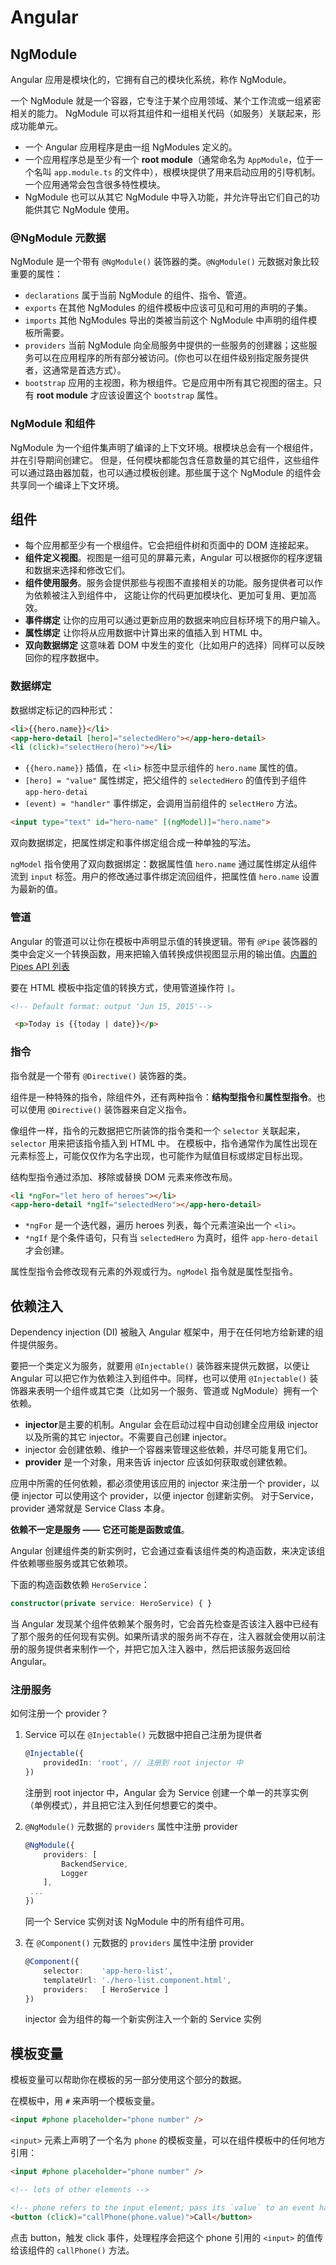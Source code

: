 # Angular

## NgModule

Angular 应用是模块化的，它拥有自己的模块化系统，称作 NgModule。

一个 NgModule 就是一个容器，它专注于某个应用领域、某个工作流或一组紧密相关的能力。 NgModule 可以将其组件和一组相关代码（如服务）关联起来，形成功能单元。

- 一个 Angular 应用程序是由一组 NgModules 定义的。
- 一个应用程序总是至少有一个 **root module**（通常命名为 `AppModule`，位于一个名叫 `app.module.ts` 的文件中），根模块提供了用来启动应用的引导机制。 一个应用通常会包含很多特性模块。
- NgModule 也可以从其它 NgModule 中导入功能，并允许导出它们自己的功能供其它 NgModule 使用。

### @NgModule 元数据

NgModule 是一个带有 `@NgModule()` 装饰器的类。`@NgModule()` 元数据对象比较重要的属性：

- `declarations` 属于当前 NgModule 的组件、指令、管道。
- `exports` 在其他 NgModules 的组件模板中应该可见和可用的声明的子集。
- `imports`  其他 NgModules 导出的类被当前这个 NgModule 中声明的组件模板所需要。
- `providers` 当前 NgModule 向全局服务中提供的一些服务的创建器；这些服务可以在应用程序的所有部分被访问。(你也可以在组件级别指定服务提供者，这通常是首选方式）。
- `bootstrap` 应用的主视图，称为根组件。它是应用中所有其它视图的宿主。只有 **root module** 才应该设置这个 `bootstrap` 属性。

### NgModule 和组件

NgModule 为一个组件集声明了编译的上下文环境。根模块总会有一个根组件，并在引导期间创建它。 但是，任何模块都能包含任意数量的其它组件，这些组件可以通过路由器加载，也可以通过模板创建。那些属于这个 NgModule 的组件会共享同一个编译上下文环境。

## 组件

- 每个应用都至少有一个根组件。它会把组件树和页面中的 DOM 连接起来。
- **组件定义视图**。视图是一组可见的屏幕元素，Angular 可以根据你的程序逻辑和数据来选择和修改它们。
- **组件使用服务**。服务会提供那些与视图不直接相关的功能。服务提供者可以作为依赖被注入到组件中， 这能让你的代码更加模块化、更加可复用、更加高效。
- **事件绑定** 让你的应用可以通过更新应用的数据来响应目标环境下的用户输入。
- **属性绑定** 让你将从应用数据中计算出来的值插入到 HTML 中。
- **双向数据绑定** 这意味着 DOM 中发生的变化（比如用户的选择）同样可以反映回你的程序数据中。


### 数据绑定

数据绑定标记的四种形式：

```html
<li>{{hero.name}}</li>
<app-hero-detail [hero]="selectedHero"></app-hero-detail>
<li (click)="selectHero(hero)"></li>
```

- `{{hero.name}}` 插值，在 `<li>` 标签中显示组件的 `hero.name` 属性的值。
- `[hero] = "value"` 属性绑定，把父组件的 `selectedHero` 的值传到子组件 `app-hero-detai`
- `(event) = "handler"` 事件绑定，会调用当前组件的 `selectHero` 方法。

```html
<input type="text" id="hero-name" [(ngModel)]="hero.name">
```

双向数据绑定，把属性绑定和事件绑定组合成一种单独的写法。

`ngModel` 指令使用了双向数据绑定：数据属性值 `hero.name` 通过属性绑定从组件流到 `input` 标签。用户的修改通过事件绑定流回组件，把属性值 `hero.name` 设置为最新的值。

### 管道

Angular 的管道可以让你在模板中声明显示值的转换逻辑。带有 `@Pipe` 装饰器的类中会定义一个转换函数，用来把输入值转换成供视图显示用的输出值。[内置的 Pipes API 列表](https://angular.cn/api?type=pipe)

要在 HTML 模板中指定值的转换方式，使用管道操作符 `|`。

```html
<!-- Default format: output 'Jun 15, 2015'-->

 <p>Today is {{today | date}}</p>
```


### 指令

指令就是一个带有 `@Directive()` 装饰器的类。

组件是一种特殊的指令，除组件外，还有两种指令：**结构型指令**和**属性型指令**。也可以使用 `@Directive()` 装饰器来自定义指令。

像组件一样，指令的元数据把它所装饰的指令类和一个 `selector` 关联起来，`selector` 用来把该指令插入到 HTML 中。 
在模板中，指令通常作为属性出现在元素标签上，可能仅仅作为名字出现，也可能作为赋值目标或绑定目标出现。


结构型指令通过添加、移除或替换 DOM 元素来修改布局。

```html
<li *ngFor="let hero of heroes"></li>
<app-hero-detail *ngIf="selectedHero"></app-hero-detail>
```

- `*ngFor` 是一个迭代器，遍历 heroes 列表，每个元素渲染出一个 `<li>`。
- `*ngIf` 是个条件语句，只有当 `selectedHero` 为真时，组件 `app-hero-detail` 才会创建。



属性型指令会修改现有元素的外观或行为。`ngModel` 指令就是属性型指令。


## 依赖注入

Dependency injection (DI) 被融入 Angular 框架中，用于在任何地方给新建的组件提供服务。

要把一个类定义为服务，就要用 `@Injectable()` 装饰器来提供元数据，以便让 Angular 可以把它作为依赖注入到组件中。同样，也可以使用 `@Injectable()` 装饰器来表明一个组件或其它类（比如另一个服务、管道或 NgModule）拥有一个依赖。

- **injector**是主要的机制。Angular 会在启动过程中自动创建全应用级 injector 以及所需的其它 injector。不需要自己创建 injector。
- injector 会创建依赖、维护一个容器来管理这些依赖，并尽可能复用它们。
- **provider** 是一个对象，用来告诉 injector 应该如何获取或创建依赖。

应用中所需的任何依赖，都必须使用该应用的 injector 来注册一个 provider，以便 injector 可以使用这个 provider，以便 injector 创建新实例。 对于Service，provider 通常就是 Service Class 本身。

**依赖不一定是服务 —— 它还可能是函数或值**。

Angular 创建组件类的新实例时，它会通过查看该组件类的构造函数，来决定该组件依赖哪些服务或其它依赖项。

下面的构造函数依赖 `HeroService`：
```typescript
constructor(private service: HeroService) { }
```

当 Angular 发现某个组件依赖某个服务时，它会首先检查是否该注入器中已经有了那个服务的任何现有实例。如果所请求的服务尚不存在，注入器就会使用以前注册的服务提供者来制作一个，并把它加入注入器中，然后把该服务返回给 Angular。

### 注册服务

如何注册一个 provider？

1. Service 可以在 `@Injectable()` 元数据中把自己注册为提供者
   ```typescript
   @Injectable({
       providedIn: 'root', // 注册到 root injector 中
   })
   ```
   注册到 root injector 中，Angular 会为 Service 创建一个单一的共享实例（单例模式），并且把它注入到任何想要它的类中。

2. `@NgModule()` 元数据的 `providers` 属性中注册 provider
   ```typescript
   @NgModule({
       providers: [
           BackendService,
           Logger
       ],
    ...
   })
   ```
   同一个 Service 实例对该 NgModule 中的所有组件可用。

3. 在 `@Component()` 元数据的 `providers` 属性中注册 provider
   ```typescript
   @Component({
       selector:    'app-hero-list',
       templateUrl: './hero-list.component.html',
       providers:   [ HeroService ]
   })
   ```
   injector 会为组件的每一个新实例注入一个新的 Service 实例


## 模板变量   

模板变量可以帮助你在模板的另一部分使用这个部分的数据。

在模板中，用 `#` 来声明一个模板变量。

```html
<input #phone placeholder="phone number" />
```

`<input>` 元素上声明了一个名为 `phone` 的模板变量，可以在组件模板中的任何地方引用：

```html
<input #phone placeholder="phone number" />

<!-- lots of other elements -->

<!-- phone refers to the input element; pass its `value` to an event handler -->
<button (click)="callPhone(phone.value)">Call</button>
```

点击 button，触发 click 事件，处理程序会把这个 phone 引用的 `<input>` 的值传给该组件的 `callPhone()` 方法。
